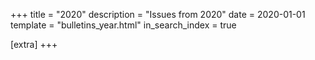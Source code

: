 +++
title = "2020"
description = "Issues from 2020"
date = 2020-01-01
template = "bulletins_year.html"
in_search_index = true

[extra]
+++
